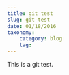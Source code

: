 ```yaml
---
title: git test
slug: git-test
date: 01/18/2016
taxonomy:
    category: blog
    tag:
---
```


This is a git test. 
